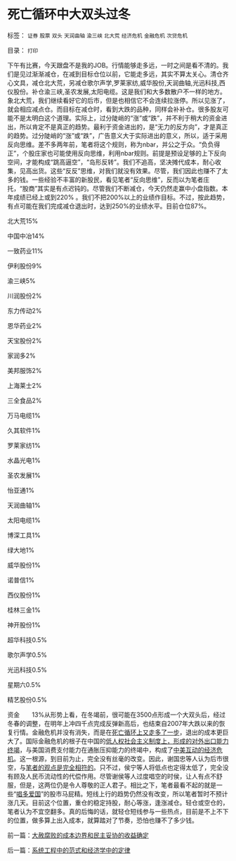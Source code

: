 # 死亡循环中大双头过冬

标签： `证券` `股票` `双头` `天润曲轴` `渝三峡` `北大荒` `经济危机` `金融危机` `次贷危机` 

目录： `打印`

下午有比赛，今天跟盘不是我的JOB。行情能够走多远，一时之间是看不清的。我们是见过渐渐减仓，在减到目标仓位以前，它能走多远，其实不算太关心。清仓齐心文具，减仓北大荒，另减仓歌尔声学,罗莱家纺,威华股份,天润曲轴,光迅科技,西仪股份。补仓渝三峡,圣农发展,太阳电缆。这是我们和大多数散户不一样的地方。象北大荒，我们继续看好它的后市，但是也相信它不会连续拉涨停。所以见涨了，就会相应减点仓。而目标在减仓时，看到大跌的品种，同样会补补仓。很多股友可能不是太明白这个道理。实际上，过分陡峭的“涨”或“跌”，并不利于稍大的资金进出，所以肯定不是真正的趋势。最利于资金进出的，是“无力的反方向”，才是真正的趋势。过分陡峭的“涨”或“跌”，广告意义大于实际进出的意义，所以，适于采用反向思维。差不多两年前，笔者将这个规则，称为nbar，并公之于众。“负负得正”，个股庄家也可能使用反向思维，利用nbar规则。前提是预设足够的上下反向空间，才能构成“跳高逼空”，“岛形反转”。我们不追高，坚决摊代成本，耐心收集，见高出货。这些“反反”思维，对我们就没有效果。尽管，我们因此也赚不了太多的钱。一些经验不丰富的新股民，看见笔者“反向思维”，反而以为笔者庄托，“股商”其实是有点迟钝的。尽管我们不断减仓，今天仍然走赢中小盘指数。本年成绩已经上或到220%
。我们不把200%以上的业绩作目标。不过，按此趋势，有点可能在我们完成减仓退出时，达到250%的业绩水平。目前仓位87%。

北大荒15%

中国中冶14%

一致药业11%

伊利股份9%

渝三峡5%

川润股份2%

东力传动2%

恩华药业2%

天宝股份2%

家润多2%

美邦服饰2%

上海莱士2%

三全食品2%

万马电缆1%

久其软件1%

罗莱家纺1%

水晶光电1%

圣农发展1%

怡亚通1%

天润曲轴1%

太阳电缆1%

博深工具1%

绿大地1%

威华股份1%

诺普信1%

西仪股份1%

桂林三金1%

神开股份1%

超华科技0.5%

歌尔声学0.5%

光迅科技0.5%

星期六0.5%

精艺股份0.5%

资金　　13%从形势上看，在冬竭前，很可能在3500点形成一个大双头后，经过冬春的调整，在明年上冲四千点完成反弹新高后，也结束自2007年大跌以来的恢复行情。金融危机并没有消失，而是在[死亡循环上又走多了一步](../../../2009/10/21/走出死亡循环必经的休克反应.md)，退出的成本更巨大了。国际金融危机的根子在中国的[低人权社会主义制度上，形成的对外出口能力终竭](../../../2009/5/6/出口导向是暂时的还是永远的？.md)，与美国消费支付能力在通胀压抑能力的终竭中，构成了[中美互动的经济危机](../../../2009/7/29/中美互动的经济危机.md)。这一根源，到目前为止，完全没有丝毫的改变。因此，谢国忠等人认为后市很空，与[笔者的观点是完全相符的](../../../2007/8/28/不是这一次即将的大跌，是末日，发生在2010年的一天.md)。只不过，侯宁等人将低点也定得太低了，完全没有顾及人民币流动性的代偿作用。尽管谢侯等人过度唱空的时侯，让人有点不舒服，但是，这两位仍是令人尊敬的正人君子。相比之下，笔者最看不起的就是一些“[唱多爱国](../../../2008/4/10/简单说说股市中的伪爱国主义.md)”的股市马屁精。短线上行的趋势仍然没有改变，所以笔者暂时不预计涨几天。目前这个位置，重仓的稳定持股，耐心等涨，逢涨减仓。轻仓或空仓的，笔者认为不宜空翻多。真的后悔的话，就轻仓短线参与一些热点，目前是不上不下的位置，做多算上出入成本，就算踏对了节奏，恐怕也赚不了多少钱。

前一篇：[大赦腐败的成本边界和民主妥协的收益确定](../../../2009/10/22/大赦腐败的成本边界和民主妥协的收益确定.md)

后一篇：[系统工程中的范式和经济学中的定律](../../../2009/10/23/系统工程中的范式和经济学中的定律.md)